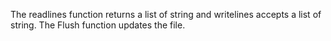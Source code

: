 The readlines function returns a list of string and writelines accepts a list of string. The Flush function updates the file.